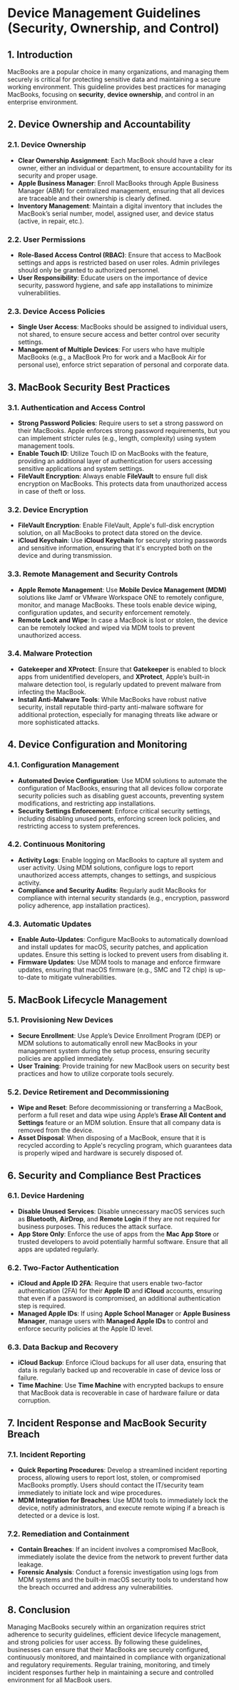 # Device Management Guidelines (Security, Ownership, and Control)

## 1. Introduction
MacBooks are a popular choice in many organizations, and managing them securely is critical for protecting sensitive data and maintaining a secure working environment. This guideline provides best practices for managing MacBooks, focusing on **security**, **device ownership**, and control in an enterprise environment.

## 2. Device Ownership and Accountability

### **2.1. Device Ownership**
- **Clear Ownership Assignment**: Each MacBook should have a clear owner, either an individual or department, to ensure accountability for its security and proper usage.
- **Apple Business Manager**: Enroll MacBooks through Apple Business Manager (ABM) for centralized management, ensuring that all devices are traceable and their ownership is clearly defined.
- **Inventory Management**: Maintain a digital inventory that includes the MacBook’s serial number, model, assigned user, and device status (active, in repair, etc.).

### **2.2. User Permissions**
- **Role-Based Access Control (RBAC)**: Ensure that access to MacBook settings and apps is restricted based on user roles. Admin privileges should only be granted to authorized personnel.
- **User Responsibility**: Educate users on the importance of device security, password hygiene, and safe app installations to minimize vulnerabilities.

### **2.3. Device Access Policies**
- **Single User Access**: MacBooks should be assigned to individual users, not shared, to ensure secure access and better control over security settings.
- **Management of Multiple Devices**: For users who have multiple MacBooks (e.g., a MacBook Pro for work and a MacBook Air for personal use), enforce strict separation of personal and corporate data.

## 3. MacBook Security Best Practices

### **3.1. Authentication and Access Control**
- **Strong Password Policies**: Require users to set a strong password on their MacBooks. Apple enforces strong password requirements, but you can implement stricter rules (e.g., length, complexity) using system management tools.
- **Enable Touch ID**: Utilize Touch ID on MacBooks with the feature, providing an additional layer of authentication for users accessing sensitive applications and system settings.
- **FileVault Encryption**: Always enable **FileVault** to ensure full disk encryption on MacBooks. This protects data from unauthorized access in case of theft or loss.

### **3.2. Device Encryption**
- **FileVault Encryption**: Enable FileVault, Apple's full-disk encryption solution, on all MacBooks to protect data stored on the device.
- **iCloud Keychain**: Use **iCloud Keychain** for securely storing passwords and sensitive information, ensuring that it's encrypted both on the device and during transmission.

### **3.3. Remote Management and Security Controls**
- **Apple Remote Management**: Use **Mobile Device Management (MDM)** solutions like Jamf or VMware Workspace ONE to remotely configure, monitor, and manage MacBooks. These tools enable device wiping, configuration updates, and security enforcement remotely.
- **Remote Lock and Wipe**: In case a MacBook is lost or stolen, the device can be remotely locked and wiped via MDM tools to prevent unauthorized access.

### **3.4. Malware Protection**
- **Gatekeeper and XProtect**: Ensure that **Gatekeeper** is enabled to block apps from unidentified developers, and **XProtect**, Apple’s built-in malware detection tool, is regularly updated to prevent malware from infecting the MacBook.
- **Install Anti-Malware Tools**: While MacBooks have robust native security, install reputable third-party anti-malware software for additional protection, especially for managing threats like adware or more sophisticated attacks.

## 4. Device Configuration and Monitoring

### **4.1. Configuration Management**
- **Automated Device Configuration**: Use MDM solutions to automate the configuration of MacBooks, ensuring that all devices follow corporate security policies such as disabling guest accounts, preventing system modifications, and restricting app installations.
- **Security Settings Enforcement**: Enforce critical security settings, including disabling unused ports, enforcing screen lock policies, and restricting access to system preferences.

### **4.2. Continuous Monitoring**
- **Activity Logs**: Enable logging on MacBooks to capture all system and user activity. Using MDM solutions, configure logs to report unauthorized access attempts, changes to settings, and suspicious activity.
- **Compliance and Security Audits**: Regularly audit MacBooks for compliance with internal security standards (e.g., encryption, password policy adherence, app installation practices).

### **4.3. Automatic Updates**
- **Enable Auto-Updates**: Configure MacBooks to automatically download and install updates for macOS, security patches, and application updates. Ensure this setting is locked to prevent users from disabling it.
- **Firmware Updates**: Use MDM tools to manage and enforce firmware updates, ensuring that macOS firmware (e.g., SMC and T2 chip) is up-to-date to mitigate vulnerabilities.

## 5. MacBook Lifecycle Management

### **5.1. Provisioning New Devices**
- **Secure Enrollment**: Use Apple’s Device Enrollment Program (DEP) or MDM solutions to automatically enroll new MacBooks in your management system during the setup process, ensuring security policies are applied immediately.
- **User Training**: Provide training for new MacBook users on security best practices and how to utilize corporate tools securely.

### **5.2. Device Retirement and Decommissioning**
- **Wipe and Reset**: Before decommissioning or transferring a MacBook, perform a full reset and data wipe using Apple’s **Erase All Content and Settings** feature or an MDM solution. Ensure that all company data is removed from the device.
- **Asset Disposal**: When disposing of a MacBook, ensure that it is recycled according to Apple's recycling program, which guarantees data is properly wiped and hardware is securely disposed of.

## 6. Security and Compliance Best Practices

### **6.1. Device Hardening**
- **Disable Unused Services**: Disable unnecessary macOS services such as **Bluetooth**, **AirDrop**, and **Remote Login** if they are not required for business purposes. This reduces the attack surface.
- **App Store Only**: Enforce the use of apps from the **Mac App Store** or trusted developers to avoid potentially harmful software. Ensure that all apps are updated regularly.

### **6.2. Two-Factor Authentication**
- **iCloud and Apple ID 2FA**: Require that users enable two-factor authentication (2FA) for their **Apple ID** and **iCloud** accounts, ensuring that even if a password is compromised, an additional authentication step is required.
- **Managed Apple IDs**: If using **Apple School Manager** or **Apple Business Manager**, manage users with **Managed Apple IDs** to control and enforce security policies at the Apple ID level.

### **6.3. Data Backup and Recovery**
- **iCloud Backup**: Enforce iCloud backups for all user data, ensuring that data is regularly backed up and recoverable in case of device loss or failure.
- **Time Machine**: Use **Time Machine** with encrypted backups to ensure that MacBook data is recoverable in case of hardware failure or data corruption.

## 7. Incident Response and MacBook Security Breach

### **7.1. Incident Reporting**
- **Quick Reporting Procedures**: Develop a streamlined incident reporting process, allowing users to report lost, stolen, or compromised MacBooks promptly. Users should contact the IT/security team immediately to initiate lock and wipe procedures.
- **MDM Integration for Breaches**: Use MDM tools to immediately lock the device, notify administrators, and execute remote wiping if a breach is detected or a device is lost.

### **7.2. Remediation and Containment**
- **Contain Breaches**: If an incident involves a compromised MacBook, immediately isolate the device from the network to prevent further data leakage. 
- **Forensic Analysis**: Conduct a forensic investigation using logs from MDM systems and the built-in macOS security tools to understand how the breach occurred and address any vulnerabilities.

## 8. Conclusion
Managing MacBooks securely within an organization requires strict adherence to security guidelines, efficient device lifecycle management, and strong policies for user access. By following these guidelines, businesses can ensure that their MacBooks are securely configured, continuously monitored, and maintained in compliance with organizational and regulatory requirements. Regular training, monitoring, and timely incident responses further help in maintaining a secure and controlled environment for all MacBook users.
